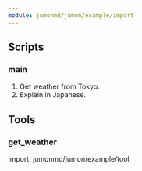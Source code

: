 ```yaml
---
module: jumonmd/jumon/example/import
---
```


## Scripts

### main

1. Get weather from Tokyo.
2. Explain in Japanese.


## Tools

### get_weather
import: jumonmd/jumon/example/tool
 